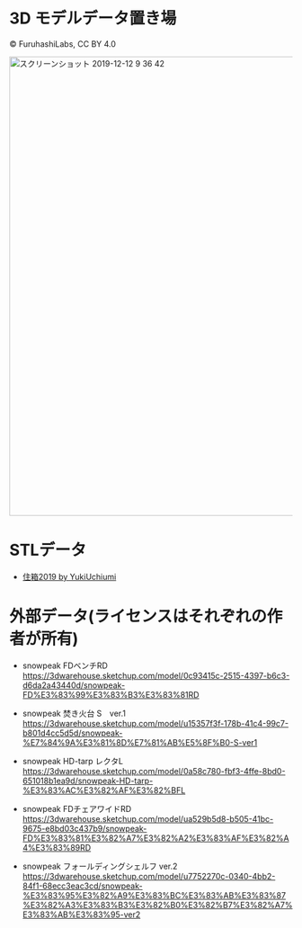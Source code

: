 # 3D モデルデータ置き場

© FuruhashiLabs, CC BY 4.0

<img width="817" alt="スクリーンショット 2019-12-12 9 36 42" src="https://user-images.githubusercontent.com/416977/70673135-df13b580-1cc4-11ea-86fb-115da0d96adf.png">


# STLデータ
* [住箱2019 by YukiUchiumi](https://github.com/furuhashilab/jyubako4dronemapping/blob/master/3dmodels/Jyubako2019_scale100_YukiUchiumi.stl)


# 外部データ(ライセンスはそれぞれの作者が所有)
* snowpeak FDベンチRD
https://3dwarehouse.sketchup.com/model/0c93415c-2515-4397-b6c3-d6da2a43440d/snowpeak-FD%E3%83%99%E3%83%B3%E3%83%81RD

* snowpeak 焚き火台 S　ver.1
https://3dwarehouse.sketchup.com/model/u15357f3f-178b-41c4-99c7-b801d4cc5d5d/snowpeak-%E7%84%9A%E3%81%8D%E7%81%AB%E5%8F%B0-S-ver1

* snowpeak HD-tarp レクタL
https://3dwarehouse.sketchup.com/model/0a58c780-fbf3-4ffe-8bd0-651018b1ea9d/snowpeak-HD-tarp-%E3%83%AC%E3%82%AF%E3%82%BFL

* snowpeak FDチェアワイドRD
https://3dwarehouse.sketchup.com/model/ua529b5d8-b505-41bc-9675-e8bd03c437b9/snowpeak-FD%E3%83%81%E3%82%A7%E3%82%A2%E3%83%AF%E3%82%A4%E3%83%89RD

* snowpeak フォールディングシェルフ ver.2
https://3dwarehouse.sketchup.com/model/u7752270c-0340-4bb2-84f1-68ecc3eac3cd/snowpeak-%E3%83%95%E3%82%A9%E3%83%BC%E3%83%AB%E3%83%87%E3%82%A3%E3%83%B3%E3%82%B0%E3%82%B7%E3%82%A7%E3%83%AB%E3%83%95-ver2
